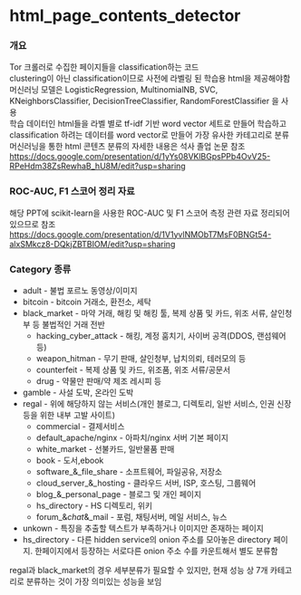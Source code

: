 # html_page_contents_detector

### 개요
  Tor 크롤러로 수집한 페이지들을 classification하는 코드  
  clustering이 아닌 classification이므로 사전에 라벨링 된 학습용 html을 제공해야함  
  머신러닝 모델은 LogisticRegression, MultinomialNB, SVC, KNeighborsClassifier, DecisionTreeClassifier, RandomForestClassifier 을 사용  
  학습 데이터인 html들을 라벨 별로 tf-idf 기반 word vector 세트로 만들어 학습하고 classification 하려는 데이터를 word vector로 만들어 가장 유사한 카테고리로 분류  
  머신러닝을 통한 html 콘텐츠 분류의 자세한 내용은 석사 졸업 논문 참조  
  https://docs.google.com/presentation/d/1yYs08VKlBGpsPPb4OvV25-RPeHdm38ZsRewhaB_hU8M/edit?usp=sharing

### ROC-AUC, F1 스코어 정리 자료  
  해당 PPT에 scikit-learn을 사용한 ROC-AUC 및 F1 스코어 측정 관련 자료 정리되어있으므로 참조  
  https://docs.google.com/presentation/d/1V1yvlNMObT7MsF0BNGt54-alxSMkcz8-DQkjZBTBIOM/edit?usp=sharing

### Category 종류
* adult - 불법 포르노 동영상/이미지
* bitcoin - bitcoin 거래소, 환전소, 세탁
* black_market - 마약 거래, 해킹 및 해킹 툴, 복제 상품 및 카드, 위조 서류, 살인청부 등 불법적인 거래 전반
    * hacking_cyber_attack - 해킹, 계정 훔치기, 사이버 공격(DDOS, 랜섬웨어 등)
    * weapon_hitman - 무기 판매, 살인청부, 납치의뢰, 테러모의 등
    * counterfeit - 복제 상품 및 카드, 위조품, 위조 서류/공문서
    * drug - 약물만 판매/약 제조 레시피 등 
* gamble - 사설 도박, 온라인 도박
* regal - 위에 해당하지 않는 서비스(개인 블로그, 디렉토리, 일반 서비스, 인권 신장등을 위한 내부 고발 사이트)
    * commercial - 결제서비스
    * default_apache/nginx - 아파치/nginx 서버 기본 페이지
    * white_market - 선불카드, 일반물품 판매
    * book - 도서,ebook
    * software_&_file_share - 소프트웨어, 파일공유, 저장소
    * cloud_server_&_hosting - 클라우드 서버, ISP, 호스팅, 그룹웨어
    * blog_&_personal_page - 블로그 및 개인 페이지
    * hs_directory - HS 디렉토리, 위키
    * forum_&_chat_&_mail - 포럼, 채팅서버, 메일 서비스, 뉴스
* unkown - 특징을 추출할 텍스트가 부족하거나 이미지만 존재하는 페이지
* hs_directory - 다른 hidden service의 onion 주소를 모아놓은 directory 페이지. 한페이지에서 등장하는 서로다른 onion 주소 수를 카운트해서 별도 분류함  

regal과 black_market의 경우 세부분류가 필요할 수 있지만, 현재 성능 상 7개 카테고리로 분류하는 것이 가장 의미있는 성능을 보임
